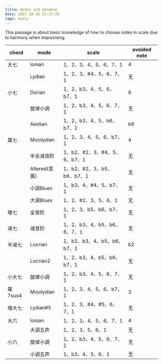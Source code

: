 ```yaml
---
title: Notes and Harmony
date: 2017-10-26 21:27:25
tags: music
---
```

This passage is about basic knowledge of how to choose notes in scale due to harmony when improvising.

| chord  | mode        | scale                 | avoided note |
| ------ | ----------- | --------------------- | ------------ |
| 大七     | Ionian      | 1、2、3、4、5、6、7、1       | 4            |
|        | Lydian      | 1、2、3、#4、5、6、7、1      | 无            |
| 小七     | Dorian      | 1、2、b3、4、5、6、b7、1     | 6            |
|        | 旋律小调        | 1、2、b3、4、5、6、7、1      | 无            |
|        | Aeolian     | 1、2、b3、4、5、b6、b7、1    | b6           |
| 属七     | Mixolydian  | 1、2、3、4、5、6、b7、1      | 4            |
|        | 半全减音阶       | 1、b2、#2、3、#4、5、6、b7、1 | 无            |
|        | Altered(变属) | 1、b2、#2、3、b5、b6、b7、1  | 无            |
|        | 小调Blues     | 1、b3、4、#4、5、b7、1      | 无            |
|        | 大调Blues     | 1、2、#2、3、5、6、1        | 无            |
| 增七     | 全音阶         | 1、2、3、b5、b6、b7、1      | 无            |
| 减七     | 减音阶         | 1、2、b3、4、b5、b6、6、7、1  | 无            |
| 半减七    | Locrian     | 1、b2、b3、4、b5、b6、b7、1  | b2           |
|        | Locrian2    | 1、2、b3、4、b5、b6、b7、1   | 无            |
| 小大七    | 旋律小调        | 1、2、b3、4、5、6、7、1      | 无            |
| 属7sus4 | Mixolydian  | 1、2、3、4、5、6、b7、1      | 3            |
| 增大七    | Lydian#5    | 1、2、3、#4、#5、6、7、1     | 无            |
| 大六     | Ionian      | 1、2、3、4、5、6、7、1       | 4            |
|        | 大调五声        | 1、2、3、5、6、1           | 无            |
| 小六     | 旋律小调        | 1、2、b3、4、5、6、7、1      | 无            |
|        | 小调五声        | 1、b3、4、5、6、1          | 无            |

